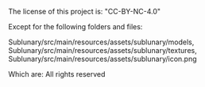 The license of this project is:
"CC-BY-NC-4.0"

Except for the following folders and files:

Sublunary/src/main/resources/assets/sublunary/models,
Sublunary/src/main/resources/assets/sublunary/textures,
Sublunary/src/main/resources/assets/sublunary/icon.png

Which are:
All rights reserved
